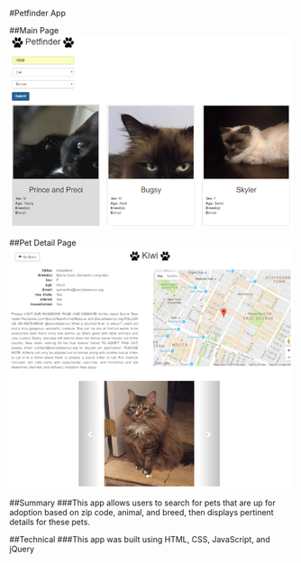 #Petfinder App

##Main Page
![Alt](/images/petMainPage.PNG "Main Page")

##Pet Detail Page
![Alt](/images/petDetailPage.PNG "Detail Page")

##Summary
###This app allows users to search for pets that are up for adoption based on zip code, animal, and breed, then displays pertinent details for these pets.

##Technical
###This app was built using HTML, CSS, JavaScript, and jQuery